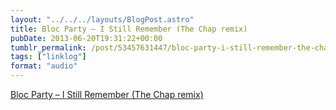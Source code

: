 ```yaml
---
layout: "../../../layouts/BlogPost.astro"
title: Bloc Party – I Still Remember (The Chap remix)
pubDate: 2013-06-20T19:31:22+00:00
tumblr_permalink: /post/53457631447/bloc-party-i-still-remember-the-chap-remix
tags: ["linklog"]
format: "audio"
---
```


[Bloc Party &#8211; I Still Remember (The Chap remix)][1]

[1]: https://soundcloud.com/thechapmusic/bloc-party-remix
